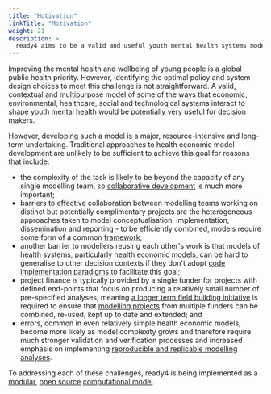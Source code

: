 ```yaml
---
title: "Motivation"
linkTitle: "Motivation"
weight: 21
description: >
  ready4 aims to be a valid and useful youth mental health systems model.
---
```


Improving the mental health and wellbeing of young people is a global public health priority. However, identifying the optimal policy and system design choices to meet this challenge is not straightforward. A valid, contextual and multipurpose model of some of the ways that economic, environmental, healthcare, social and technological systems interact to shape youth mental health would be potentially very useful for decision makers. 

However, developing such a model is a major, resource-intensive and long-term undertaking. Traditional approaches to health economic model development are unlikely to be sufficient to achieve this goal for reasons that include:

- the complexity of the task is likely to be beyond the capacity of any single modelling team, so [collaborative development](/community/) is much more important;
- barriers to effective collaboration between modelling teams working on distinct but potentially complimentary projects are the heterogeneous approaches taken to model conceptualisation, implementation, dissemination and reporting - to be efficiently combined, models require some form of a common [framework](/docs/framework/);
- another barrier to modellers reusing each other's work is that models of health systems, particularly health economic models, can be hard to generalise to other decision contexts if they don't adopt [code implementation paradigms](/docs/framework/implementation/paradigm/) to facilitate this goal; 
- project finance is typically provided by a single funder for projects with defined end-points that focus on producing a relatively small number of pre-specified analyses, meaning [a longer term field building initiative](/docs/contribution-guidelines/contribution-types/funding/) is required to ensure that [modelling projects](/docs/getting-started/concepts/project/) from multiple funders can be combined, re-used, kept up to date and extended; and
- errors, common in even relatively simple health economic models, become more likely as model complexity grows and therefore require much stronger validation and verification processes and increased emphasis on implementing [reproducible and replicable modelling analyses](/docs/analyses/).

To addressing each of these challenges, ready4 is being implemented as a [modular](/docs/getting-started/concepts/module/), [open source](/docs/getting-started/software/terms/licenses/) [computational model](/docs/getting-started/concepts/model/).


